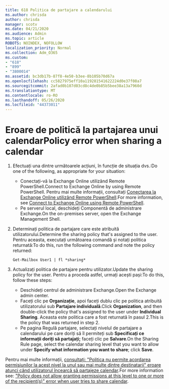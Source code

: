 ```yaml
---
title: 618 Politica de partajare a calendarului
ms.author: chrisda
author: chrisda
manager: scotv
ms.date: 04/21/2020
ms.audience: Admin
ms.topic: article
ROBOTS: NOINDEX, NOFOLLOW
localization_priority: Normal
ms.collection: Adm_O365
ms.custom:
- "618"
- "899"
- "3800014"
ms.assetid: bc3db17b-87f8-4e50-b3ee-8b105b70d67a
ms.openlocfilehash: cc5827975eff10a119281541622224d0e37f08a7
ms.sourcegitcommit: 2afad0b107d03cd8c4de0b85b5bee38a13a7960d
ms.translationtype: MT
ms.contentlocale: ro-RO
ms.lasthandoff: 05/26/2020
ms.locfileid: "44373011"
---
```

# <a name="policy-error-when-sharing-a-calendar"></a><span data-ttu-id="810e3-102">Eroare de politică la partajarea unui calendar</span><span class="sxs-lookup"><span data-stu-id="810e3-102">Policy error when sharing a calendar</span></span>

1. <span data-ttu-id="810e3-103">Efectuați una dintre următoarele acțiuni, în funcție de situația dvs.:</span><span class="sxs-lookup"><span data-stu-id="810e3-103">Do one of the following, as appropriate for your situation:</span></span>
    - <span data-ttu-id="810e3-104">Conectați-vă la Exchange Online utilizând Remote PowerShell.</span><span class="sxs-lookup"><span data-stu-id="810e3-104">Connect to Exchange Online by using Remote PowerShell.</span></span> <span data-ttu-id="810e3-105">Pentru mai multe informații, consultați [Conectarea la Exchange Online utilizând Remote PowerShell](https://technet.microsoft.com/library/jj984289%28v=exchg.160%29.aspx).</span><span class="sxs-lookup"><span data-stu-id="810e3-105">For more information, see [Connect to Exchange Online using Remote PowerShell](https://technet.microsoft.com/library/jj984289%28v=exchg.160%29.aspx).</span></span>
    - <span data-ttu-id="810e3-106">Pe serverul local, deschideți Componentă de administrare Exchange.</span><span class="sxs-lookup"><span data-stu-id="810e3-106">On the on-premises server, open the Exchange Management Shell.</span></span>
2. <span data-ttu-id="810e3-107">Determinați politica de partajare care este atribuită utilizatorului.</span><span class="sxs-lookup"><span data-stu-id="810e3-107">Determine the sharing policy that's assigned to the user.</span></span> <span data-ttu-id="810e3-108">Pentru aceasta, executați următoarea comandă și notați politica returnată:</span><span class="sxs-lookup"><span data-stu-id="810e3-108">To do this, run the following command and note the policy returned:</span></span>

    `
    Get-Mailbox User1 | fl *sharing*
    `

3. <span data-ttu-id="810e3-109">Actualizați politica de partajare pentru utilizator.</span><span class="sxs-lookup"><span data-stu-id="810e3-109">Update the sharing policy for the user.</span></span> <span data-ttu-id="810e3-110">Pentru a proceda astfel, urmați acești pași:</span><span class="sxs-lookup"><span data-stu-id="810e3-110">To do this, follow these steps:</span></span>
    - <span data-ttu-id="810e3-111">Deschideți centrul de administrare Exchange.</span><span class="sxs-lookup"><span data-stu-id="810e3-111">Open the Exchange admin center.</span></span>
    - <span data-ttu-id="810e3-112">Faceți clic pe **Organizație**, apoi faceți dublu clic pe politica atribuită utilizatorului sub **Partajare individuală**.</span><span class="sxs-lookup"><span data-stu-id="810e3-112">Click **Organization**, and then double-click the policy that's assigned to the user under **Individual Sharing**.</span></span> <span data-ttu-id="810e3-113">Aceasta este politica care a fost returnată în pasul 2.</span><span class="sxs-lookup"><span data-stu-id="810e3-113">This is the policy that was returned in step 2.</span></span>
    - <span data-ttu-id="810e3-114">Pe pagina Regulă partajare, selectați nivelul de partajare a calendarului pe care doriți să îl permiteți sub **Specificați ce informații doriți să partajați;** faceți clic pe **Salvare**.</span><span class="sxs-lookup"><span data-stu-id="810e3-114">On the Sharing Rule page, select the calendar sharing level that you want to allow under **Specify what information you want to share**; click **Save**.</span></span>

<span data-ttu-id="810e3-115">Pentru mai multe informații, [consultați: "Politica nu permite acordarea permisiunilor la acest nivel la unul sau mai multe dintre destinatarii" eroare atunci când utilizatorul încearcă să partajeze calendar](https://docs.microsoft.com/exchange/troubleshoot/calendar-sharing/policy-permissions-issue).</span><span class="sxs-lookup"><span data-stu-id="810e3-115">For more information see: ["Policy does not allow granting permissions at this level to one or more of the recipient(s)" error when user tries to share calendar](https://docs.microsoft.com/exchange/troubleshoot/calendar-sharing/policy-permissions-issue).</span></span>
